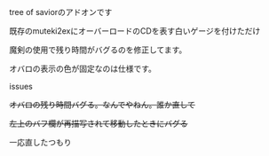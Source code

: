 tree of saviorのアドオンです

既存のmuteki2exにオーバーロードのCDを表す白いゲージを付けただけ

魔剣の使用で残り時間がバグるのを修正してます。

オバロの表示の色が固定なのは仕様です。

issues

~~オバロの残り時間バグる。なんでやねん。誰か直して~~

~~左上のバフ欄が再描写されて移動したときにバグる~~

一応直したつもり
